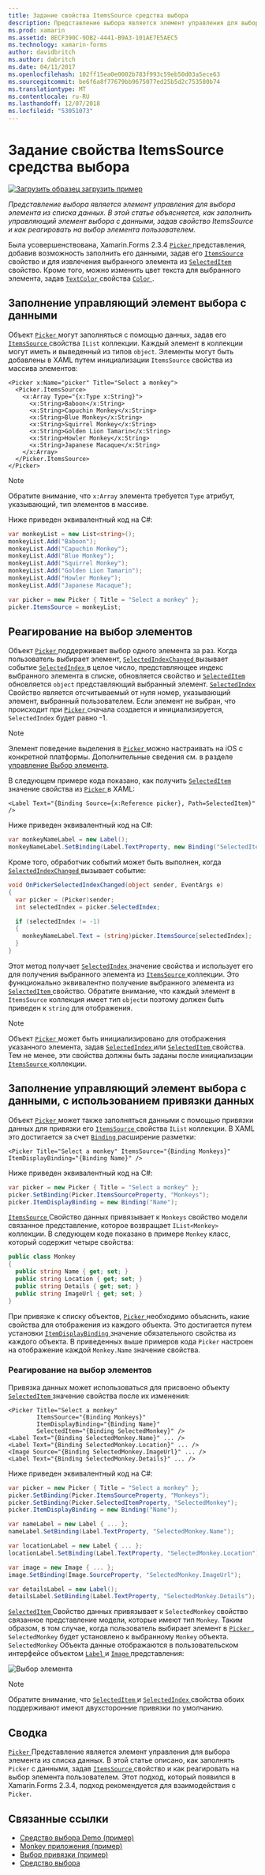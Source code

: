 ```yaml
---
title: Задание свойства ItemsSource средства выбора
description: Представление выбора является элемент управления для выбора элемента из списка данных. В этой статье объясняется, как заполнить управляющий элемент выбора с данными, задав свойство ItemsSource и как реагировать на выбор элемента пользователем.
ms.prod: xamarin
ms.assetid: 8ECF390C-9DB2-4441-B9A3-101AE7E5AEC5
ms.technology: xamarin-forms
author: davidbritch
ms.author: dabritch
ms.date: 04/11/2017
ms.openlocfilehash: 102ff15ea0e0002b783f993c59eb50d03a5ece63
ms.sourcegitcommit: be6f6a8f77679bb9675077ed25b5d2c753580b74
ms.translationtype: MT
ms.contentlocale: ru-RU
ms.lasthandoff: 12/07/2018
ms.locfileid: "53051073"
---
```

# <a name="setting-a-pickers-itemssource-property"></a>Задание свойства ItemsSource средства выбора

[![Загрузить образец](~/media/shared/download.png) загрузить пример](https://developer.xamarin.com/samples/xamarin-forms/UserInterface/MonkeyAppPicker/)

_Представление выбора является элемент управления для выбора элемента из списка данных. В этой статье объясняется, как заполнить управляющий элемент выбора с данными, задав свойство ItemsSource и как реагировать на выбор элемента пользователем._

Была усовершенствована, Xamarin.Forms 2.3.4 [ `Picker` ](xref:Xamarin.Forms.Picker) представления, добавив возможность заполнить его данными, задав его [ `ItemsSource` ](xref:Xamarin.Forms.Picker.ItemsSource) свойство и для извлечения выбранного элемента из [ `SelectedItem` ](xref:Xamarin.Forms.Picker.SelectedItem) свойство. Кроме того, можно изменить цвет текста для выбранного элемента, задав [ `TextColor` ](xref:Xamarin.Forms.Picker.TextColor) свойства [ `Color` ](xref:Xamarin.Forms.Color).

## <a name="populating-a-picker-with-data"></a>Заполнение управляющий элемент выбора с данными

Объект [ `Picker` ](xref:Xamarin.Forms.Picker) могут заполняться с помощью данных, задав его [ `ItemsSource` ](xref:Xamarin.Forms.Picker.ItemsSource) свойства `IList` коллекции. Каждый элемент в коллекции могут иметь и выведенный из типов `object`. Элементы могут быть добавлены в XAML путем инициализации `ItemsSource` свойства из массива элементов:

```xaml
<Picker x:Name="picker" Title="Select a monkey">
  <Picker.ItemsSource>
    <x:Array Type="{x:Type x:String}">
      <x:String>Baboon</x:String>
      <x:String>Capuchin Monkey</x:String>
      <x:String>Blue Monkey</x:String>
      <x:String>Squirrel Monkey</x:String>
      <x:String>Golden Lion Tamarin</x:String>
      <x:String>Howler Monkey</x:String>
      <x:String>Japanese Macaque</x:String>
    </x:Array>
  </Picker.ItemsSource>
</Picker>
```

> [!NOTE]
> Обратите внимание, что `x:Array` элемента требуется `Type` атрибут, указывающий, тип элементов в массиве.

Ниже приведен эквивалентный код на C#:

```csharp
var monkeyList = new List<string>();
monkeyList.Add("Baboon");
monkeyList.Add("Capuchin Monkey");
monkeyList.Add("Blue Monkey");
monkeyList.Add("Squirrel Monkey");
monkeyList.Add("Golden Lion Tamarin");
monkeyList.Add("Howler Monkey");
monkeyList.Add("Japanese Macaque");

var picker = new Picker { Title = "Select a monkey" };
picker.ItemsSource = monkeyList;
```

## <a name="responding-to-item-selection"></a>Реагирование на выбор элементов

Объект [ `Picker` ](xref:Xamarin.Forms.Picker) поддерживает выбор одного элемента за раз. Когда пользователь выбирает элемент, [ `SelectedIndexChanged` ](xref:Xamarin.Forms.Picker.SelectedIndexChanged) вызывает событие [ `SelectedIndex` ](xref:Xamarin.Forms.Picker.SelectedIndex) в целое число, представляющее индекс выбранного элемента в списке, обновляется свойство и [ `SelectedItem` ](xref:Xamarin.Forms.Picker.SelectedItem) обновляется `object` представляющий выбранный элемент. [ `SelectedIndex` ](xref:Xamarin.Forms.Picker.SelectedIndex) Свойство является отсчитываемый от нуля номер, указывающий элемент, выбранный пользователем. Если элемент не выбран, что происходит при [ `Picker` ](xref:Xamarin.Forms.Picker) сначала создается и инициализируется, `SelectedIndex` будет равно -1.

> [!NOTE]
> Элемент поведение выделения в [ `Picker` ](xref:Xamarin.Forms.Picker) можно настраивать на iOS с конкретной платформы. Дополнительные сведения см. в разделе [управление Выбор элемента](~/xamarin-forms/platform/platform-specifics/consuming/ios.md#picker_update_mode).

В следующем примере кода показано, как получить [ `SelectedItem` ](xref:Xamarin.Forms.Picker.SelectedItem) значение свойства из [ `Picker` ](xref:Xamarin.Forms.Picker) в XAML:

```xaml
<Label Text="{Binding Source={x:Reference picker}, Path=SelectedItem}" />
```

Ниже приведен эквивалентный код на C#:

```csharp
var monkeyNameLabel = new Label();
monkeyNameLabel.SetBinding(Label.TextProperty, new Binding("SelectedItem", source: picker));
```

Кроме того, обработчик событий может быть выполнен, когда [ `SelectedIndexChanged` ](xref:Xamarin.Forms.Picker.SelectedIndexChanged) вызывает событие:

```csharp
void OnPickerSelectedIndexChanged(object sender, EventArgs e)
{
  var picker = (Picker)sender;
  int selectedIndex = picker.SelectedIndex;

  if (selectedIndex != -1)
  {
    monkeyNameLabel.Text = (string)picker.ItemsSource[selectedIndex];
  }
}
```

Этот метод получает [ `SelectedIndex` ](xref:Xamarin.Forms.Picker.SelectedIndex) значение свойства и использует его для получения выбранного элемента из [ `ItemsSource` ](xref:Xamarin.Forms.Picker.ItemsSource) коллекции. Это функционально эквивалентно получение выбранного элемента из [ `SelectedItem` ](xref:Xamarin.Forms.Picker.SelectedItem) свойство. Обратите внимание, что каждый элемент в `ItemsSource` коллекция имеет тип `object`и поэтому должен быть приведен к `string` для отображения.

> [!NOTE]
> Объект [ `Picker` ](xref:Xamarin.Forms.Picker) может быть инициализировано для отображения указанного элемента, задав [ `SelectedIndex` ](xref:Xamarin.Forms.Picker.SelectedIndex) или [ `SelectedItem` ](xref:Xamarin.Forms.Picker.SelectedItem) свойства. Тем не менее, эти свойства должны быть заданы после инициализации [ `ItemsSource` ](xref:Xamarin.Forms.Picker.ItemsSource) коллекции.

## <a name="populating-a-picker-with-data-using-data-binding"></a>Заполнение управляющий элемент выбора с данными, с использованием привязки данных

Объект [ `Picker` ](xref:Xamarin.Forms.Picker) может также заполняться данными с помощью привязки данных для привязки его [ `ItemsSource` ](xref:Xamarin.Forms.Picker.ItemsSource) свойства `IList` коллекции. В XAML это достигается за счет [ `Binding` ](xref:Xamarin.Forms.Xaml.BindingExtension) расширение разметки:

```xaml
<Picker Title="Select a monkey" ItemsSource="{Binding Monkeys}" ItemDisplayBinding="{Binding Name}" />
```

Ниже приведен эквивалентный код на C#:

```csharp
var picker = new Picker { Title = "Select a monkey" };
picker.SetBinding(Picker.ItemsSourceProperty, "Monkeys");
picker.ItemDisplayBinding = new Binding("Name");
```

[ `ItemsSource` ](xref:Xamarin.Forms.Picker.ItemsSource) Свойство данных привязывает к `Monkeys` свойство модели связанное представление, которое возвращает `IList<Monkey>` коллекции. В следующем коде показано в примере `Monkey` класс, который содержит четыре свойства:

```csharp
public class Monkey
{
  public string Name { get; set; }
  public string Location { get; set; }
  public string Details { get; set; }
  public string ImageUrl { get; set; }
}
```

При привязке к списку объектов, [ `Picker` ](xref:Xamarin.Forms.Picker) необходимо объяснить, какие свойства для отображения из каждого объекта. Это достигается путем установки [ `ItemDisplayBinding` ](xref:Xamarin.Forms.Picker.ItemDisplayBinding) значение обязательного свойства из каждого объекта. В приведенных выше примеров кода `Picker` настроен на отображение каждой `Monkey.Name` значение свойства.

### <a name="responding-to-item-selection"></a>Реагирование на выбор элементов

Привязка данных может использоваться для присвоено объекту [ `SelectedItem` ](xref:Xamarin.Forms.Picker.SelectedItem) значение свойства после их изменения:

```xaml
<Picker Title="Select a monkey"
        ItemsSource="{Binding Monkeys}"
        ItemDisplayBinding="{Binding Name}"
        SelectedItem="{Binding SelectedMonkey}" />
<Label Text="{Binding SelectedMonkey.Name}" ... />
<Label Text="{Binding SelectedMonkey.Location}" ... />
<Image Source="{Binding SelectedMonkey.ImageUrl}" ... />
<Label Text="{Binding SelectedMonkey.Details}" ... />
```

Ниже приведен эквивалентный код на C#:

```csharp
var picker = new Picker { Title = "Select a monkey" };
picker.SetBinding(Picker.ItemsSourceProperty, "Monkeys");
picker.SetBinding(Picker.SelectedItemProperty, "SelectedMonkey");
picker.ItemDisplayBinding = new Binding("Name");

var nameLabel = new Label { ... };
nameLabel.SetBinding(Label.TextProperty, "SelectedMonkey.Name");

var locationLabel = new Label { ... };
locationLabel.SetBinding(Label.TextProperty, "SelectedMonkey.Location");

var image = new Image { ... };
image.SetBinding(Image.SourceProperty, "SelectedMonkey.ImageUrl");

var detailsLabel = new Label();
detailsLabel.SetBinding(Label.TextProperty, "SelectedMonkey.Details");
```

[ `SelectedItem` ](xref:Xamarin.Forms.Picker.SelectedItem) Свойство данных привязывает к `SelectedMonkey` свойство связанное представление модели, которые имеют тип `Monkey`. Таким образом, в том случае, когда пользователь выбирает элемент в [ `Picker` ](xref:Xamarin.Forms.Picker), `SelectedMonkey` будет установлено к выбранному `Monkey` объекта. `SelectedMonkey` Объекта данные отображаются в пользовательском интерфейсе объектом [ `Label` ](xref:Xamarin.Forms.Label) и [ `Image` ](xref:Xamarin.Forms.Image) представления:

![](populating-itemssource-images/monkeys.png "Выбор элемента")

> [!NOTE]
> Обратите внимание, что [ `SelectedItem` ](xref:Xamarin.Forms.Picker.SelectedItem) и [ `SelectedIndex` ](xref:Xamarin.Forms.Picker.SelectedIndex) свойства обоих поддерживают имеют двухсторонние привязки по умолчанию.

## <a name="summary"></a>Сводка

[ `Picker` ](xref:Xamarin.Forms.Picker) Представление является элемент управления для выбора элемента из списка данных. В этой статье описано, как заполнять `Picker` с данными, задав [ `ItemsSource` ](xref:Xamarin.Forms.Picker.ItemsSource) свойство и как реагировать на выбор элемента пользователем. Этот подход, который появился в Xamarin.Forms 2.3.4, подход рекомендуется для взаимодействия с `Picker`.


## <a name="related-links"></a>Связанные ссылки

- [Средство выбора Demo (пример)](https://developer.xamarin.com/samples/xamarin-forms/UserInterface/PickerDemo/)
- [Monkey приложения (пример)](https://developer.xamarin.com/samples/xamarin-forms/UserInterface/MonkeyAppPicker/)
- [Выбор привязки (пример)](https://developer.xamarin.com/samples/xamarin-forms/UserInterface/BindablePicker/)
- [Средство выбора](xref:Xamarin.Forms.Picker)
